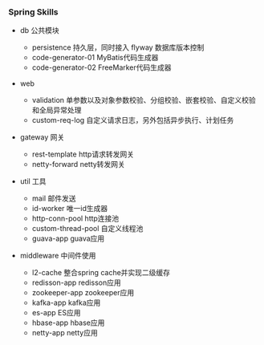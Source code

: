### Spring Skills

- db 公共模块
    - persistence 持久层，同时接入 flyway 数据库版本控制
    - code-generator-01 MyBatis代码生成器
    - code-generator-02 FreeMarker代码生成器

- web
    - validation 单参数以及对象参数校验、分组校验、嵌套校验、自定义校验和全局异常处理
    - custom-req-log 自定义请求日志，另外包括异步执行、计划任务

- gateway 网关
    - rest-template http请求转发网关
    - netty-forward netty转发网关

- util 工具
    - mail 邮件发送
    - id-worker 唯一id生成器
    - http-conn-pool http连接池
    - custom-thread-pool 自定义线程池
    - guava-app guava应用

- middleware 中间件使用
    - l2-cache 整合spring cache并实现二级缓存
    - redisson-app redisson应用
    - zookeeper-app zookeeper应用
    - kafka-app kafka应用
    - es-app ES应用
    - hbase-app hbase应用
    - netty-app netty应用